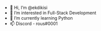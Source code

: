 - 👋 Hi, I’m @ekdikisi
- 👀 I’m interested in Full-Stack Development
- 🌱 I’m currently learning Python
- 📫 Discord - rous#0001
